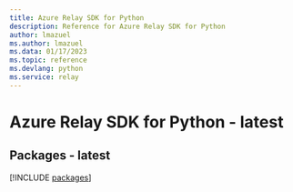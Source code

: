 ```yaml
---
title: Azure Relay SDK for Python
description: Reference for Azure Relay SDK for Python
author: lmazuel
ms.author: lmazuel
ms.data: 01/17/2023
ms.topic: reference
ms.devlang: python
ms.service: relay
---
```

# Azure Relay SDK for Python - latest
## Packages - latest
[!INCLUDE [packages](relay-index.md)]